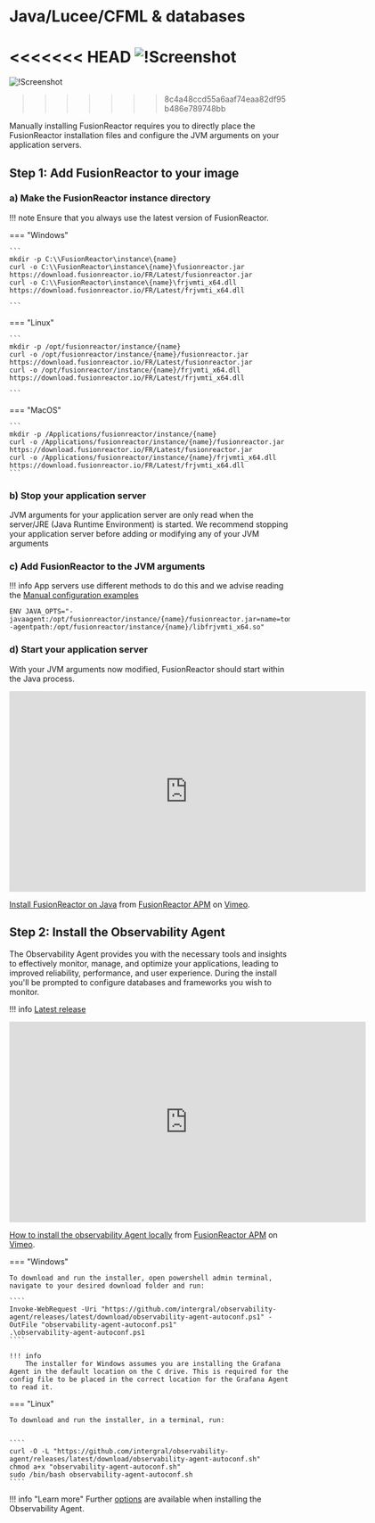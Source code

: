 # Java/Lucee/CFML & databases 

<<<<<<< HEAD
![!Screenshot](/frdocs-oss/frdocs/Best-Practices/Installation/Images/Script1.png)
=======
![!Screenshot](/frdocs/Best-Practices/Installation/Images/Script1.png)
>>>>>>> 8c4a48ccd55a6aaf74eaa82df95b486e789748bb

Manually installing FusionReactor requires you to directly place the FusionReactor installation files and configure the JVM arguments on your application servers.

## Step 1: Add FusionReactor to your image

### a) Make the FusionReactor instance directory


!!! note 
    Ensure that you always use the latest version of FusionReactor.

=== "Windows"


    ```
    mkdir -p C:\\FusionReactor\instance\{name}
    curl -o C:\\FusionReactor\instance\{name}\fusionreactor.jar https://download.fusionreactor.io/FR/Latest/fusionreactor.jar
    curl -o C:\\FusionReactor\instance\{name}\frjvmti_x64.dll https://download.fusionreactor.io/FR/Latest/frjvmti_x64.dll

    ```

=== "Linux"

    ```
    mkdir -p /opt/fusionreactor/instance/{name}
    curl -o /opt/fusionreactor/instance/{name}/fusionreactor.jar https://download.fusionreactor.io/FR/Latest/fusionreactor.jar
    curl -o /opt/fusionreactor/instance/{name}/frjvmti_x64.dll https://download.fusionreactor.io/FR/Latest/frjvmti_x64.dll

    ```



=== "MacOS"

    ```
    mkdir -p /Applications/fusionreactor/instance/{name}
    curl -o /Applications/fusionreactor/instance/{name}/fusionreactor.jar https://download.fusionreactor.io/FR/Latest/fusionreactor.jar
    curl -o /Applications/fusionreactor/instance/{name}/frjvmti_x64.dll https://download.fusionreactor.io/FR/Latest/frjvmti_x64.dll
    ```

### b)  Stop your application server
JVM arguments for your application server are only read when the server/JRE (Java Runtime Environment) is started. We recommend stopping your application server before adding or modifying any of your JVM arguments

### c) Add FusionReactor to the JVM arguments 

!!! info 
    App servers use different methods to do this and we advise reading the [Manual configuration examples](/Installation/Manual/Manual-Configuration-Examples/)

```
ENV JAVA_OPTS="-javaagent:/opt/fusionreactor/instance/{name}/fusionreactor.jar=name=tomcat,address=8088 -agentpath:/opt/fusionreactor/instance/{name}/libfrjvmti_x64.so"
```


### d) Start your application server
With your JVM arguments now modified, FusionReactor should start within the Java process.

<iframe src="https://player.vimeo.com/video/600155904?h=9f7dada6ed" width="640" height="360" frameborder="0" allow="autoplay; fullscreen; picture-in-picture" allowfullscreen></iframe>
<p><a href="https://vimeo.com/600155904">Install FusionReactor on Java</a> from <a href="https://vimeo.com/user109619720">FusionReactor APM</a> on <a href="https://vimeo.com">Vimeo</a>.</p>

## Step 2: Install the Observability Agent

The Observability Agent provides you with the necessary tools and insights to effectively monitor, manage, and optimize your applications, leading to improved reliability, performance, and user experience. During the install you'll be prompted to configure databases and frameworks you wish to monitor.



!!! info
    [Latest release](https://github.com/intergral/observability-agent/releases)

<iframe src="https://player.vimeo.com/video/946516448?h=2875944fd9" width="640" height="360" frameborder="0" allow="autoplay; fullscreen; picture-in-picture" allowfullscreen></iframe>
<p><a href="https://vimeo.com/946516448">How to install the observability Agent locally</a> from <a href="https://vimeo.com/user109619720">FusionReactor APM</a> on <a href="https://vimeo.com">Vimeo</a>.</p>

=== "Windows" 
   
    To download and run the installer, open powershell admin terminal, navigate to your desired download folder and run: 

    ````
    Invoke-WebRequest -Uri "https://github.com/intergral/observability-agent/releases/latest/download/observability-agent-autoconf.ps1" -OutFile "observability-agent-autoconf.ps1"
    .\observability-agent-autoconf.ps1
    ````

    !!! info
        The installer for Windows assumes you are installing the Grafana Agent in the default location on the C drive. This is required for the config file to be placed in the correct location for the Grafana Agent to read it.

=== "Linux" 

    To download and run the installer, in a terminal, run:


    ````
    curl -O -L "https://github.com/intergral/observability-agent/releases/latest/download/observability-agent-autoconf.sh"
    chmod a+x "observability-agent-autoconf.sh"
    sudo /bin/bash observability-agent-autoconf.sh
    ````

!!! info "Learn more"
    Further [options](/Cloud/Observability-Agent-Install/observability-agent/#options) are available when installing the Observability Agent.
